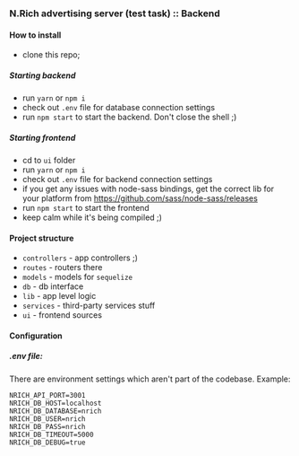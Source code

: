 ### N.Rich advertising server (test task) :: Backend

#### How to install
* clone this repo;

##### Starting backend
* run `yarn` or `npm i`
* check out `.env` file for database connection settings
* run `npm start` to start the backend. Don't close the shell ;)

##### Starting frontend
* cd to `ui` folder
* run `yarn` or `npm i`
* check out `.env` file for backend connection settings
* if you get any issues with node-sass bindings, get the correct lib for your platform from https://github.com/sass/node-sass/releases  
* run `npm start` to start the frontend
* keep calm while it's being compiled ;)

#### Project structure
* `controllers` - app controllers ;) 
* `routes` - routers there 
* `models` - models for `sequelize`
* `db` - db interface
* `lib` - app level logic
* `services` - third-party services stuff 
* `ui` - frontend sources


#### Configuration

##### .env file:
There are environment settings which aren't part of the codebase. Example:
```
NRICH_API_PORT=3001
NRICH_DB_HOST=localhost
NRICH_DB_DATABASE=nrich
NRICH_DB_USER=nrich
NRICH_DB_PASS=nrich
NRICH_DB_TIMEOUT=5000
NRICH_DB_DEBUG=true
```
